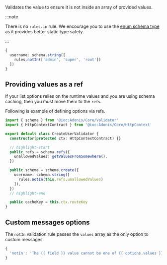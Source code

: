 Validates the value to ensure it is not inside an array of provided values.

:::note

There is no `rules.in` rule. We encourage you to use the [enum schema type](../schema/enum.md) as it provides better static type safety.

:::

```ts
{
  username: schema.string([
    rules.notIn(['admin', 'super', 'root'])
  ])
}
```

## Providing values as a ref

If your list options relies on the runtime values and you are using schema caching, then you must move them to the `refs`.

Following is example of defining options via refs.

```ts
import { schema } from '@ioc:Adonis/Core/Validator'
import { HttpContextContract } from '@ioc:Adonis/Core/HttpContext'

export default class CreateUserValidator {
  constructor(protected ctx: HttpContextContract) {}

  // highlight-start
  public refs = schema.refs({
    unallowedValues: getValuesFromSomewhere(),
  })

  public schema = schema.create({
    username: schema.string([
      rules.notIn(this.refs.unallowedValues)
    ]),
  })
  // highlight-end

  public cacheKey = this.ctx.routeKey
}
```

## Custom messages options
The `notIn` validation rule passes the `values` array as the only option to custom messages.

```ts
{
  'notIn': 'The {{ field }} value cannot be one of {{ options.values }}',
}
```
